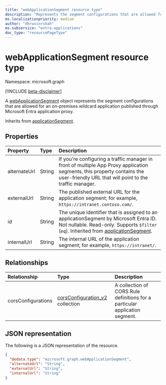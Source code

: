 ```yaml
---
title: "webApplicationSegment resource type"
description: "Represents the segment configurations that are allowed for an on-premises wildcard application published through Microsoft Entra application proxy."
ms.localizationpriority: medium
author: "dhruvinrshah"
ms.subservice: "entra-applications"
doc_type: "resourcePageType"
---
```


# webApplicationSegment resource type

Namespace: microsoft.graph

[!INCLUDE [beta-disclaimer](../../includes/beta-disclaimer.md)]

A [webApplicationSegment](webapplicationsegment.md) object represents the segment configurations that are allowed for an on-premises wildcard application published through Microsoft Entra application proxy.

Inherits from [applicationSegment](applicationsegment.md).

## Properties

| Property     | Type        | Description |
|:-------------|:------------|:------------|
|alternateUrl|String|If you're configuring a traffic manager in front of multiple App Proxy application segments, this property contains the user-friendly URL that will point to the traffic manager.|
|externalUrl|String |The published external URL for the application segment; for example, `https://intranet.contoso.com/`.|
|id|String|The unique identifier that is assigned to an applicationSegment by Microsoft Entra ID. Not nullable. Read-only. Supports `$filter` (`eq`). Inherited from [applicationSegment](applicationsegment.md).|
|internalUrl|String |The internal URL of the application segment; for example, `https://intranet/`.|

## Relationships
|Relationship|Type|Description|
|:---|:---|:---|
|corsConfigurations|[corsConfiguration_v2](corsconfiguration_v2.md) collection|A collection of CORS Rule definitions for a particular application segment.|



## JSON representation

The following is a JSON representation of the resource.
<!-- {
  "blockType": "resource",
  "@odata.type": "microsoft.graph.webApplicationSegment"
}
-->
``` json
{
  "@odata.type": "microsoft.graph.webApplicationSegment",
  "alternateUrl": "String",
  "externalUrl": "String",
  "internalUrl": "String"
}
```
